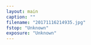 ```yaml
---
layout: main
caption: ""
filename: "20171116214935.jpg"
fstop: "Unknown"
exposure: "Unknown"
---
```

